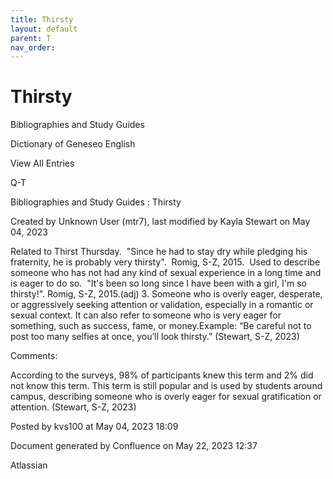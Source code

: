 ```yaml
---
title: Thirsty
layout: default
parent: T
nav_order:
---
```


# Thirsty

Bibliographies and Study Guides

Dictionary of Geneseo English

View All Entries

Q-T

Bibliographies and Study Guides : Thirsty

Created by  Unknown User (mtr7), last modified by  Kayla Stewart on May 04, 2023

Related to Thirst Thursday.  &quot;Since he had to stay dry while pledging his fraternity, he is probably very thirsty&quot;.  Romig, S-Z, 2015.  Used to describe someone who has not had any kind of sexual experience in a long time and is eager to do so.  &quot;It's been so long since I have been with a girl, I'm so thirsty!&quot;. Romig, S-Z, 2015.(adj) 3. Someone who is overly eager, desperate, or aggressively seeking attention or validation, especially in a romantic or sexual context. It can also refer to someone who is very eager for something, such as success, fame, or money.Example: “Be careful not to post too many selfies at once, you’ll look thirsty.” (Stewart, S-Z, 2023) 

Comments:

According to the surveys, 98% of participants knew this term and 2% did not know this term. This term is still popular and is used by students around campus, describing someone who is overly eager for sexual gratification or attention. (Stewart, S-Z, 2023) 

Posted by kvs100 at May 04, 2023 18:09

Document generated by Confluence on May 22, 2023 12:37

Atlassian
